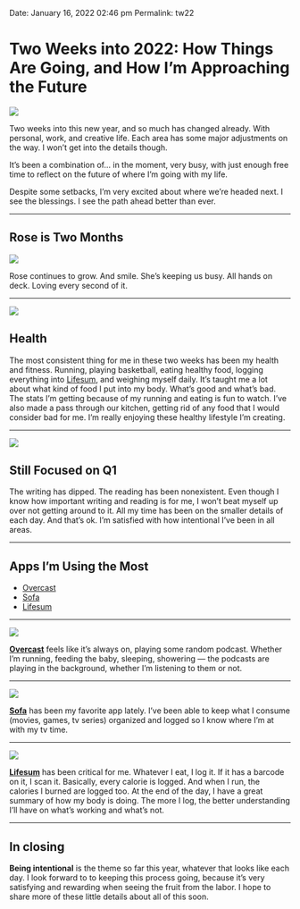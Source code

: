 
Date: January 16, 2022 02:46 pm
Permalink: tw22

# Two Weeks into 2022: How Things Are Going, and How I’m Approaching the Future

![](https://images.unsplash.com/photo-1497005367839-6e852de72767?ixlib=rb-1.2.1&q=80&fm=jpg&crop=entropy&cs=tinysrgb&dl=hello-i-m-nik-MAgPyHRO0AA-unsplash.jpg)

Two weeks into this new year, and so much has changed already. With personal, work, and creative life. Each area has some major adjustments on the way. I won’t get into the details though.

It’s been a combination of... in the moment, very busy, with just enough free time to reflect on the future of where I’m going with my life.

Despite some setbacks, I’m very excited about where we’re headed next. I see the blessings. I see the path ahead better than ever. 

---- 

## Rose is Two Months

![](https://i.imgur.com/FTNMoBH.jpg)

Rose continues to grow. And smile. She’s keeping us busy. All hands on deck. Loving every second of it.

---- 

![](https://i.imgur.com/PEtNv3p.jpg)

## Health

The most consistent thing for me in these two weeks has been my health and fitness. Running, playing basketball, eating healthy food, logging everything into [Lifesum](https://apps.apple.com/us/app/lifesum-healthy-eating/id286906691), and weighing myself daily. It’s taught me a lot about what kind of food I put into my body. What’s good and what’s bad. The stats I’m getting because of my running and eating is fun to watch. I’ve also made a pass through our kitchen, getting rid of any food that I would consider bad for me. I’m really enjoying these healthy lifestyle I’m creating.

---- 

![](https://i.imgur.com/HwiLHZt.png)

## Still Focused on Q1

The writing has dipped. The reading has been nonexistent. Even though I know how important writing and reading is for me, I won’t beat myself up over not getting around to it. All my time has been on the smaller details of each day. And that’s ok. I’m satisfied with how intentional I’ve been in all areas.

---- 

## Apps I’m Using the Most

- [Overcast](https://apps.apple.com/us/app/overcast/id888422857)
- [Sofa](https://apps.apple.com/us/app/sofa-downtime-organizer/id1276554886)
- [Lifesum](https://apps.apple.com/us/app/lifesum-healthy-eating/id286906691)

---- 

![](https://i.imgur.com/40MtY3X.jpg)

**[Overcast](https://apps.apple.com/us/app/overcast/id888422857)** feels like it’s always on, playing some random podcast. Whether I’m running, feeding the baby, sleeping, showering — the podcasts are playing in the background, whether I’m listening to them or not.

---- 

![](https://i.imgur.com/yRxxHYs.jpg)

**[Sofa](https://apps.apple.com/us/app/sofa-downtime-organizer/id1276554886)** has been my favorite app lately. I’ve been able to keep what I consume (movies, games, tv series) organized and logged so I know where I’m at with my tv time.

---- 

![](https://i.imgur.com/I7tEG83.jpg)

**[Lifesum](https://apps.apple.com/us/app/lifesum-healthy-eating/id286906691)** has been critical for me. Whatever I eat, I log it. If it has a barcode on it, I scan it. Basically, every calorie is logged. And when I run, the calories I burned are logged too. At the end of the day, I have a great summary of how my body is doing. The more I log, the better understanding I’ll have on what’s working and what’s not.

---- 

## In closing

**Being intentional** is the theme so far this year, whatever that looks like each day. I look forward to to keeping this process going, because it’s very satisfying and rewarding when seeing the fruit from the labor. I hope to share more of these little details about all of this soon.